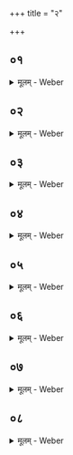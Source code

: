 +++
title = "२"

+++


##  ०१
<details><summary>मूलम् - Weber</summary>

पु᳘रुषो वै᳘ संवत्सरः᳟ ॥  
पु᳘रुष इत्ये᳘कᳫं संवत्सर इत्ये᳘कम᳘त्र त᳘त्समं द्वे वै᳘ संवत्सर᳘स्याहोरात्रे द्वा᳘विमौ पु᳘रुषे प्राणाव᳘त्र तत्समं त्र᳘य ऋत᳘वः संवत्सर᳘स्य त्र᳘य इमे पु᳘रुषे प्राणा अ᳘त्र त᳘त्समं च᳘तुरक्षरो वै᳘ संवत्सरश्च᳘तुरक्षरोऽयं य᳘जमानो᳘ऽत्र त᳘त्समं प᳘ञ्चऽर्त᳘वः संवत्सर᳘स्य प᳘ञ्चेमे पु᳘रुषे प्राणा अ᳘त्र त᳘त्समᳫं ष᳘डृत᳘वः संवत्सर᳘स्य ष᳘डिमे पु᳘रुषे प्राणा अ᳘त्र त᳘त्सम᳘ᳫं᳘ सॗप्तऽर्त᳘वः संवत्सर᳘स्य सॗप्तेमे पु᳘रुषे प्राणा अ᳘त्र त᳘त्सम᳟म् ॥
</details>

##  ०२
<details><summary>मूलम् - Weber</summary>

द्वा᳘दश वै मा᳘साः संवत्सर᳘स्य ॥  
द्वा᳘दशेमे पु᳘रुषे प्राणा अ᳘त्र त᳘त्समं त्र᳘योदश वै मा᳘साः संवत्सर᳘स्य त्र᳘योदशेमे पु᳘रुषे प्राणा ना᳘भिस्त्रयोदश्य᳘त्र त᳘त्समं च᳘तुर्विᳫंशतिर्वै᳘ संवत्सर᳘स्यार्धमासा᳘श्चतुर्विᳫं ॗशोऽयं पु᳘रुषो विᳫंशॗत्यङ्गुलिश्च᳘तुरङ्गो᳘ऽत्र त᳘त्समᳫं ष᳘ड्विᳫंशतिर्वै᳘ संवत्सर᳘स्यार्धमासाः᳘ षड्विᳫं ॗशोऽयं पु᳘रुषः प्रतिष्ठे᳘ षड्विᳫं ॗश्याव᳘त्र त᳘त्सम᳟म् ॥
</details>

##  ०३
<details><summary>मूलम् - Weber</summary>

त्री᳘णि च वै᳘ शता᳘नि षष्टि᳘श्च ॥  
संवत्सर᳘स्य रा᳘त्रयस्त्री᳘णि च शता᳘नि षष्टि᳘श्च पु᳘रुषस्या᳘स्थीन्य᳘त्र त᳘त्समं त्री᳘णि च शता᳘नि षष्टि᳘श्च संवत्सरस्या᳘हानि त्री᳘णि च शता᳘नि षष्टि᳘श्च पु᳘रुषस्य मज्जानो᳘ऽत्र त᳘त्सम᳟ᳫं᳟ ॥
</details>

##  ०४
<details><summary>मूलम् - Weber</summary>

सप्त᳘ च वै᳘ शता᳘नि विᳫंशति᳘श्च ॥  
संवत्सर᳘स्याहोरात्रा᳘णि सप्त᳘ च शता᳘नि विᳫंशति᳘श्च पु᳘रुषस्या᳘स्थीनि च मज्जा᳘नश्चा᳘त्र त᳘त्सम᳟म् ॥
</details>

##  ०५
<details><summary>मूलम् - Weber</summary>

द᳘श च वै᳘ सह᳘स्राण्यष्टौ᳘ च शता᳘नि ॥  
संवत्सर᳘स्य मुहूर्ता या᳘वन्तो मुहूर्तास्ता᳘वन्ति प᳘ञ्चदश कृ᳘त्वः क्षिप्रा᳘णि या᳘वन्ति क्षिप्रा᳘णि ता᳘वन्ति प᳘ञ्चदश कृ᳘त्व एत᳘र्हीणि या᳘वन्त्येत᳘र्हीणि ता᳘वन्ति प᳘ञ्चदश कृ᳘त्व इदा᳘नीनि या᳘वन्तीदा᳘नीनि ता᳘वन्तः प᳘ञ्चदश कृ᳘त्वः प्राणा या᳘वन्तः प्राणास्ता᳘वन्तोऽना या᳘वन्तोऽनास्ता᳘वन्तो निमेषा या᳘वन्तो निमेषास्ता᳘वन्तो लोमगर्ता या᳘वन्तो लोमगर्तास्ता᳘वन्ति स्वेदा᳘यनानि या᳘वन्ति स्वेदा᳘यनानि ता᳘वन्त एते᳘ स्तोका᳘ वर्षन्ति ॥
</details>

##  ०६
<details><summary>मूलम् - Weber</summary>

एत᳘द्ध स्म वै त᳘द्विद्वा᳘नाह वा᳘र्कलिः ॥  
सार्वभौमं᳘ मेघं व᳘र्षन्तं वे᳘दा᳘ह᳘मस्य᳘ वर्ष᳘स्य स्तोकानिति ॥
</details>

##  ०७
<details><summary>मूलम् - Weber</summary>

त᳘देष श्लो᳘कोॗऽभ्युक्तः ॥  
श्र᳘मादन्य᳘त्र परिव᳘र्तमानस्ति᳘ष्ठन्ना᳘सीनो य᳘दि वा स्वपन्न᳘पि ॥  
अहोरात्रा᳘भ्यां पु᳘रुषः समे᳘न क᳘ति कृ᳘त्वः प्रा᳘णिति चा᳘प चानिती᳘ति ॥
</details>

##  ०८
<details><summary>मूलम् - Weber</summary>

त᳘देष श्लो᳘कः प्र᳘त्युक्तः ॥  
शत᳘ᳫं᳘ शता᳘नि पु᳘रुषः समे᳘नाष्टौ᳘ शता य᳘न्मितं त᳘द्वदन्ति ॥  
अहोरात्रा᳘भ्यां पु᳘रुषः समे᳘न ता᳘वत्कृ᳘त्वः प्रा᳘णिति चा᳘प चानिती᳘ति ॥ १० [३.२.] ॥
</details>